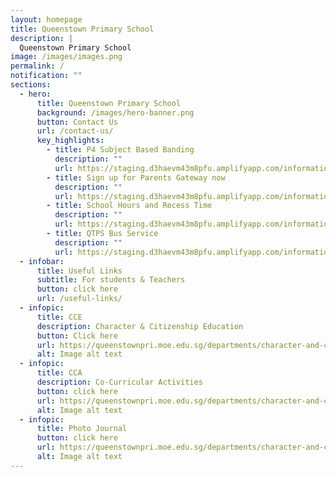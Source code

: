 ```yaml
---
layout: homepage
title: Queenstown Primary School
description: |
  Queenstown Primary School
image: /images/images.png
permalink: /
notification: ""
sections:
  - hero:
      title: Queenstown Primary School
      background: /images/hero-banner.png
      button: Contact Us
      url: /contact-us/
      key_highlights:
        - title: P4 Subject Based Banding
          description: ""
          url: https://staging.d3haevm43m8pfu.amplifyapp.com/information/p4-subject-based-banding/
        - title: Sign up for Parents Gateway now
          description: ""
          url: https://staging.d3haevm43m8pfu.amplifyapp.com/information/parents-gateway/
        - title: School Hours and Recess Time
          description: ""
          url: https://staging.d3haevm43m8pfu.amplifyapp.com/information/location-and-operation-hours/
        - title: QTPS Bus Service
          description: ""
          url: https://staging.d3haevm43m8pfu.amplifyapp.com/information/facilities-and-services/bus-services/
  - infobar:
      title: Useful Links
      subtitle: For students & Teachers
      button: click here
      url: /useful-links/
  - infopic:
      title: CCE
      description: Character & Citizenship Education
      button: Click here
      url: https://queenstownpri.moe.edu.sg/departments/character-and-citizenship-education
      alt: Image alt text
  - infopic:
      title: CCA
      description: Co-Curricular Activities
      button: click here
      url: https://queenstownpri.moe.edu.sg/departments/character-and-citizenship-education
      alt: Image alt text
  - infopic:
      title: Photo Journal
      button: click here
      url: https://queenstownpri.moe.edu.sg/departments/character-and-citizenship-education
      alt: Image alt text
---
```

